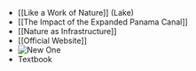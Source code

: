- [[Like a Work of Nature]] (Lake)
- [[The Impact of the Expanded Panama Canal]]
- [[Nature as Infrastructure]]
- [[Official Website]]
- ![New One](https://marinersgalaxy.com/panama-canal-history-purpose-economical-importance-and-expansion/)
- Textbook